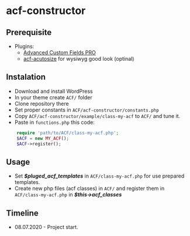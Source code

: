 # acf-constructor
## Prerequisite
* Plugins:
    * [Advanced Custom Fields PRO](https://wordpress.org/plugins/advanced-custom-fields/)
    * [acf-acutosize](https://wordpress.org/plugins/acf-autosize/#description) for wysiwyg good look (optinal)

## Instalation
* Download and install WordPress
* In your theme create `ACF/` folder
* Clone repository there
* Set proper constants in `ACF/acf-constructor/constants.php`
* Copy `ACF/acf-constructor/example/class-my-acf` to `ACF/` and tune it.
* Paste in `functions.php` this code:

```php
    require 'path/to/ACF/class-my-acf.php';
    $ACF = new MY_ACF();
    $ACF->register();
```

## Usage
* Set ***$pluged_acf_templates*** in `ACF/class-my-acf.php` for use prepared templates.
* Create new php files (acf classes) in `ACF/` and register them in `ACF/class-my-acf.php` in  ***$this->acf_classes***

## Timeline
* 08.07.2020 - Project start.